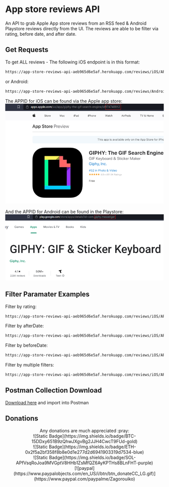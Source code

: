 # App store reviews API

An API to grab Apple App store reviews from an RSS feed & Android Playstore reviews directly from the UI. The reviews are able to be filter via rating, before date, and after date.

## Get Requests

To get ALL reviews - The following iOS endpoint is in this format:
```bash
https://app-store-reviews-api-aeb965d6e5af.herokuapp.com/reviews/iOS/APPID
```

or Android: 
```bash
https://app-store-reviews-api-aeb965d6e5af.herokuapp.com/reviews/Android/APPID
```

The APPID for iOS can be found via the Apple app store:
![iOS APP ID](/public/iOS-ID.png?raw=true "iOS APP ID")

And the APPID for Android can be found in the Playstore:
![Android APP ID](/public/Android-ID.png?raw=true "Android APP ID")

## Filter Paramater Examples

Filter by rating:
```bash
https://app-store-reviews-api-aeb965d6e5af.herokuapp.com/reviews/iOS/APPID?rating=1
```

Filter by afterDate:
```bash
https://app-store-reviews-api-aeb965d6e5af.herokuapp.com/reviews/iOS/APPID?afterDate=05/15/2023
```

Filter by beforeDate:
```bash
https://app-store-reviews-api-aeb965d6e5af.herokuapp.com/reviews/iOS/APPID?beforeDate=05/15/2023
```

Filter by multiple filters:
```bash
https://app-store-reviews-api-aeb965d6e5af.herokuapp.com/reviews/iOS/APPID?rating=1&beforeDate=05/15/2023
```
## Postman Collection Download

[Download here](https://github.com/Zagorouiko/Skrapr/blob/master/public/AppReviewsAPICollection.json) and import into Postman

## Donations

<p align="center">Any donations are much appreciated :pray: <br/>
![Static Badge](https://img.shields.io/badge/BTC-15DDxy651B9zQhwJXgvBg2JJH4CwcT9FUd-gold) <br/>
![Static Badge](https://img.shields.io/badge/ETH-0x2f5a2bf358f8b8e0d1e277d2d6941903319d7534-blue) <br/>
![Static Badge](https://img.shields.io/badge/SOL-APfVsqRoJoa9MVGptV8HHb1ZsMfQZ6AyKPTHs8BLnFHT-purple)<br/>
[![paypal](https://www.paypalobjects.com/en_US/i/btn/btn_donateCC_LG.gif)](https://www.paypal.com/paypalme/Zagorouiko)
</p>

